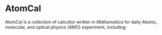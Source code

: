 # AtomCal

 AtomCal is a collection of calcultor written in _Mathematica_ for daily Atomic, molecular, and optical physics (AMO) experiment, including:
